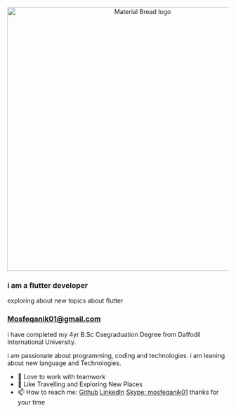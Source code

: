 
<!--
**mosfeqanik/mosfeqanik** is a ✨ _special_ ✨ repository because its `README.md` (this file) appears on your GitHub profile. -->
<p align="center">
  <img width="600" src="https://github.com/mosfeqanik/mosfeqanik/blob/master/Mosfeq_anik_github.gif" alt="Material Bread logo">
</p>

### i am a flutter developer

exploring about new topics about flutter

### Mosfeqanik01@gmail.com

i have completed my 4yr B.Sc Csegraduation Degree from Daffodil International University. 

i am passionate about programming, coding and technologies. i am leaning about new language and Technologies.

- 👯 Love to work with teamwork
- 🤔 Like Travelling and Exploring New Places
- 📫 How to reach me: [Github](https://github.com/mosfeqanik/) [LinkedIn](https://www.linkedin.com/in/mosfeqanik/) [Skype: mosfeqanik01](live:mosfeqanik01)
thanks for your time
